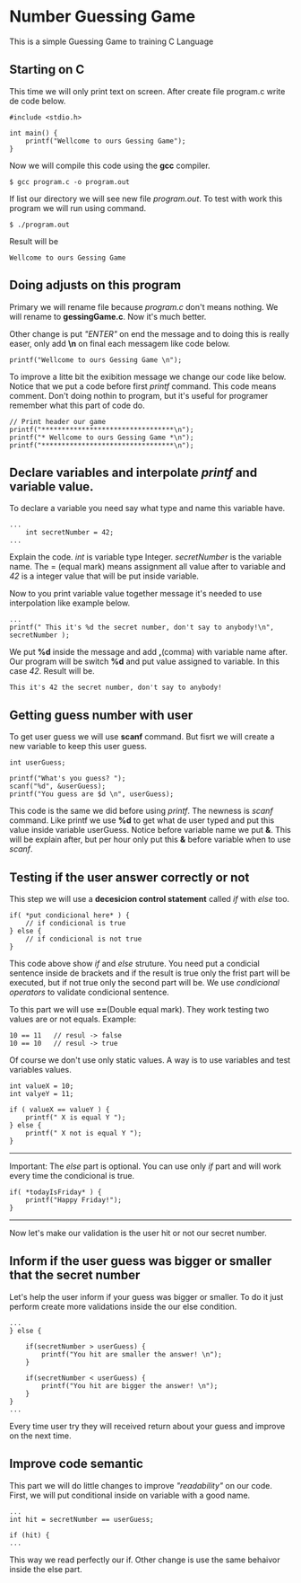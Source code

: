 # Number Guessing Game
This is a simple Guessing Game to training C Language 

## Starting on C

This time we will only print text on screen.
After create file program.c write de code below.

    #include <stdio.h>

    int main() {
        printf("Wellcome to ours Gessing Game");
    }

Now we will compile this code using the **gcc** compiler.

    $ gcc program.c -o program.out

If list our directory we will see new file *program.out*. To test with work this program we will run using command.

    $ ./program.out

Result will be 

    Wellcome to ours Gessing Game

## Doing adjusts on this program

Primary we will rename file because *program.c* don't means nothing. We will rename to **gessingGame.c**. Now it's much better.

Other change is put *"ENTER"* on end the message and to doing this is really easer,  only add **\n** on final each messagem like code below.

    printf("Wellcome to ours Gessing Game \n");

To improve a litte bit the exibition message we change our code like below. Notice that we put a code before first *printf* command. This code means comment. Don't doing nothin to program, but it's useful for programer remember what this part of code do.

    // Print header our game
    printf("*********************************\n");
    printf("* Wellcome to ours Gessing Game *\n");
    printf("*********************************\n");

## Declare variables and interpolate *printf* and variable value.

To declare a variable you need say what type and name this variable have.

    ...
        int secretNumber = 42;
    ...

Explain the code. *int* is variable type Integer. *secretNumber* is the variable name. The = (equal mark) means assignment all value after to variable and *42* is a integer value that will be put inside variable.

Now to you print variable value together message it's needed to use interpolation like example below.

    ...
    printf(" This it's %d the secret number, don't say to anybody!\n", secretNumber );

We put **%d** inside the message and add **,**(comma) with variable name after. Our program will be switch **%d** and put value assigned to variable. In this case *42*. Result will be.

    This it's 42 the secret number, don't say to anybody!

## Getting guess number with user

To get user guess we will use **scanf** command. But fisrt we will create a new variable to keep this user guess.

    int userGuess;

    printf("What's you guess? ");
    scanf("%d", &userGuess);
    printf("You guess are $d \n", userGuess);

This code is the same we did before using *printf*. The newness is *scanf* command. Like printf we use **%d** to get what de user typed and put this value inside variable userGuess. Notice before variable name we put **&**. This will be explain after, but per hour only put this **&** before variable when to use *scanf*.

## Testing if the user answer correctly or not

This step we will use a **decesicion control statement** called *if* with *else* too.

    if( *put condicional here* ) {
        // if condicional is true
    } else {
        // if condicional is not true
    }

This code above show *if* and *else* struture. You need put a condicial sentence inside de brackets and if the result is true only the frist part will be executed, but if not true only the second part will be. We use *condicional operators* to validate condicional sentence. 

To this part we will use **==**(Double equal mark). They work testing two values are or not equals. Example:

    10 == 11   // resul -> false
    10 == 10   // resul -> true

Of course we don't use only static values. A way is to use variables and test variables values.

    int valueX = 10;
    int valyeY = 11;

    if ( valueX == valueY ) {
        printf(" X is equal Y ");
    } else {
        printf(" X not is equal Y ");
    }

---

Important: The *else* part is optional. You can use only *if* part and will work every time the condicional is true.

    if( *todayIsFriday* ) {
        printf("Happy Friday!");
    }

---

Now let's make our validation is the user hit or not our secret number.

## Inform if the user guess was bigger or smaller that the secret number

Let's help the user inform if your guess was bigger or smaller. To do it just perform create more validations inside the our else condition.

    ...
    } else {

        if(secretNumber > userGuess) {
            printf("You hit are smaller the answer! \n");
        }

        if(secretNumber < userGuess) {
            printf("You hit are bigger the answer! \n");
        }
    }
    ...

Every time user try they will received return about your guess and improve on the next time.

## Improve code semantic 

This part we will do little changes to improve *"readability"* on our code.
First, we will put conditional inside on variable with a good name.

    ...
    int hit = secretNumber == userGuess;

    if (hit) {
    ...

This way we read perfectly our if.
Other change is use the same behaivor inside the else part.

